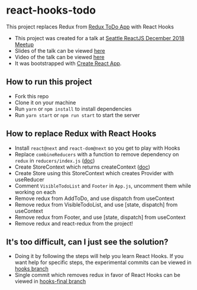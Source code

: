 # react-hooks-todo

This project replaces Redux from [Redux ToDo App](https://redux.js.org/basics/exampletodolist) with React Hooks

- This project was created for a talk at [Seattle ReactJS December 2018 Meetup](https://www.meetup.com/seattle-react-js/events/256260457/)
- Slides of the talk can be viewed [here](https://slides.com/trivikram/will-react-hooks-replace-redux#/)
- Video of the talk can be viewed [here](https://www.youtube.com/watch?v=8xrkgr9cWDs)
- It was bootstrapped with [Create React App](https://github.com/facebook/create-react-app).

## How to run this project

- Fork this repo
- Clone it on your machine
- Run `yarn` or `npm install` to install dependencies
- Run `yarn start` or `npm run start` to start the server

## How to replace Redux with React Hooks

- Install `react@next` and `react-dom@next` so you get to play with Hooks
- Replace `combineReducers` with a function to remove dependency on `redux` in `reducers/index.js` ([doc](https://redux.js.org/basics/reducers))
- Create StoreContext which returns createContext ([doc](https://reactjs.org/docs/context.html))
- Create Store using this StoreContext which creates Provider with useReducer
- Comment `VisibleTodoList` and `Footer` in `App.js`, uncomment them while working on each
- Remove redux from AddToDo, and use dispatch from useContext
- Remove redux from VisibleTodoList, and use [state, dispatch] from useContext
- Remove redux from Footer, and use [state, dispatch] from useContext
- Remove redux and react-redux from the project!

## It's too difficult, can I just see the solution?

- Doing it by following the steps will help you learn React Hooks. If you want help for specific steps, the experimental commits can be viewed in [hooks branch](https://github.com/trivikr/react-hooks-todo/commits/hooks)
- Single commit which removes redux in favor of React Hooks can be viewed in [hooks-final branch](https://github.com/trivikr/react-hooks-todo/commit/86ce4e176df8670c5d4558d0673d679aa2d9db0f)
